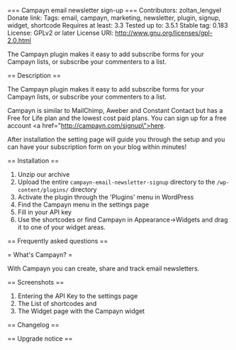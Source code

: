 === Campayn email newsletter sign-up ===
Contributors: zoltan_lengyel
Donate link: 
Tags: email, campayn, marketing, newsletter, plugin, signup, widget, shortcode
Requires at least: 3.3
Tested up to: 3.5.1
Stable tag: 0.183
License: GPLv2 or later
License URI: http://www.gnu.org/licenses/gpl-2.0.html

The Campayn plugin makes it easy to add subscribe forms for your Campayn lists, or subscribe your commenters to a list.

== Description ==

The Campayn plugin makes it easy to add subscribe forms for your Campayn lists, or subscribe your commenters to a list.

Campayn is similar to MailChimp, Aweber and Constant Contact but has a Free for Life plan and the lowest cost paid plans. You can sign up for a free account  <a href=\"http://campayn.com/signup\">here</a>.

After installation the setting page will guide you through the setup and you can have your subscription form on your blog within minutes!

== Installation ==

1. Unzip our archive
2. Upload the entire `campayn-email-newsletter-signup` directory to the `/wp-content/plugins/` directory
3. Activate the plugin through the 'Plugins' menu in WordPress
4. Find the Campayn menu in the settings page
5. Fill in your API key
6. Use the shortcodes or find Campayn in   Appearance->Widgets and drag it to one of your widget areas.

== Frequently asked questions ==

= What's Campayn? =

With Campayn you can create, share and track email newsletters.

== Screenshots ==

1. Entering the API Key to the settings page
2. The List of shortcodes and 
3. The Widget page with the Campayn widget

== Changelog ==



== Upgrade notice ==


